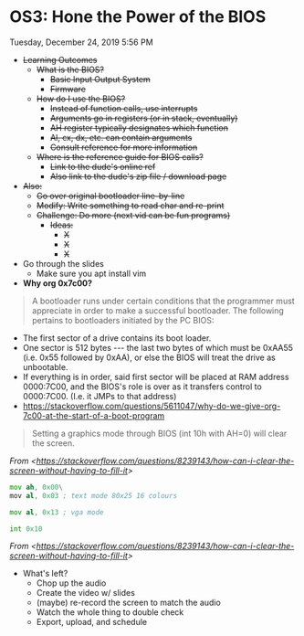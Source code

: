# OS3: Hone the Power of the BIOS
Tuesday, December 24, 2019
5:56 PM

-   ~~Learning Outcomes~~
    -   ~~What is the BIOS?~~
        -   ~~Basic Input Output System~~
        -   ~~Firmware~~
    -   ~~How do I use the BIOS?~~
        -   ~~Instead of function calls, use interrupts~~
        -   ~~Arguments go in registers (or in stack, eventually)~~
        -   ~~AH register typically designates which function~~
        -   ~~Al, cx, dx, etc. can contain arguments~~
        -   ~~Consult reference for more information~~
    -   ~~Where is the reference guide for BIOS calls?~~
        -   ~~Link to the dude\'s online ref~~
        -   ~~Also link to the dude\'s zip file / download page~~
-   ~~Also:~~
    -   ~~Go over original bootloader line-by-line~~
    -   ~~Modify: Write something to read char and re-print~~
    -   ~~Challenge: Do more (next vid can be fun programs)~~
        -   ~~Ideas:~~
            -   ~~X~~
            -   ~~X~~
            -   ~~X~~
-   Go through the slides
	 - Make sure you apt install vim
 - **Why org 0x7c00?**
 > A bootloader runs under certain conditions that the programmer must appreciate in order to make a successful bootloader. The following pertains to bootloaders initiated by the PC BIOS:
-   The first sector of a drive contains its boot loader.
-   One sector is 512 bytes --- the last two bytes of which must be 0xAA55 (i.e. 0x55 followed by 0xAA), or else the BIOS will treat the drive as unbootable.
-   If everything is in order, said first sector will be placed at RAM address 0000:7C00, and the BIOS\'s role is over as it transfers control to 0000:7C00. (I.e. it JMPs to that address)
-   <https://stackoverflow.com/questions/5611047/why-do-we-give-org-7c00-at-the-start-of-a-boot-program>

> Setting a graphics mode through BIOS (int 10h with AH=0) will clear the screen.

*From \<<https://stackoverflow.com/questions/8239143/how-can-i-clear-the-screen-without-having-to-fill-it>\>*

```asm
mov ah, 0x00\
mov al, 0x03 ; text mode 80x25 16 colours

mov al, 0x13 ; vga mode

int 0x10
```

*From \<<https://stackoverflow.com/questions/8239143/how-can-i-clear-the-screen-without-having-to-fill-it>\>*

- What's left?
	- Chop up the audio
	- Create the video w/ slides
	- (maybe) re-record the screen to match the audio
	- Watch the whole thing to double check
	- Export, upload, and schedule
